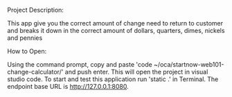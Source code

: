 Project Description:

This app give you the correct amount of change need to return to customer and breaks it down in the correct amount of dollars, quarters, dimes, nickels and pennies

How to Open:

Using the command prompt, copy and paste 'code ~/oca/startnow-web101-change-calculator/' and push enter. This will open the project in visual studio code. To start and test this application run 'static .' in Terminal. The endpoint base URL is http://127.0.0.1:8080.